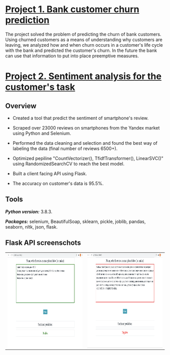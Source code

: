 # [Project 1. Bank customer churn prediction](https://github.com/MarinaTrofimovich/Projects)

The project solved the problem of predicting the churn of bank customers. Using churned customers as a means of understanding why customers are leaving, we analyzed how and when churn occurs in a customer's life cycle with the bank and predicted the customer's churn. In the future the bank can use that information to put into place preemptive measures.

# [Project 2. Sentiment analysis for the customer's task](https://github.com/MarinaTrofimovich/sentiment_analysis_yandex)

## Overview

- Created a tool that predict the sentiment of smartphone's review.

- Scraped over 23000 reviews on smartphones from the Yandex market using Python and Selenium.

- Performed the data cleaning and selection and found the best way of labeling the data (final number of reviews 6500+).

- Optimized pepiline "CountVectorizer(), TfidfTransformer(), LinearSVC()" using RandomizedSearchCV to reach the best model.

- Built a client facing API using Flask.

- The accuracy on customer's data is 95.5%.

## Tools

***Python version:*** 3.8.3.

***Packages:*** selenium, BeautifulSoap, sklearn, pickle, joblib, pandas, seaborn, nltk, json, flask.

## Flask API screenschots

<table><tr>
<td> <img align="center" width="600" height="300" src="/images/Screenshot1.png" /> </td>
<td> <img align="center" width="600" height="300" src="/images/Screenshot2.png" /> </td>
</tr></table>
